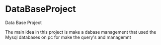 # DataBaseProject
Data Base Project


The main idea in this project is make a dabase management that used the Mysql databases on pc for make the query's and managemnt 
